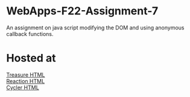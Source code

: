 # WebApps-F22-Assignment-7
An assignment on java script modifying the DOM and using anonymous callback functions.
# Hosted at
[Treasure HTML](https://44-563-web-apps-f22.github.io/44563-webapps-assignment-7-S550608/treasure.html)<br>
[Reaction HTML](https://44-563-web-apps-f22.github.io/44563-webapps-assignment-7-S550608/reaction.html)<br>
[Cycler HTML](https://44-563-web-apps-f22.github.io/44563-webapps-assignment-7-S550608/cycler.html)<br>